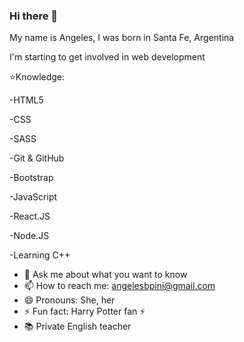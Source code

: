 ### Hi there 👋
My name is Angeles, I was born in Santa Fe, Argentina

I'm starting to get involved in web development

⭐Knowledge:

-HTML5

-CSS

-SASS

-Git & GitHub

-Bootstrap

-JavaScript

-React.JS

-Node.JS

-Learning C++

- 💬 Ask me about what you want to know
- 📫 How to reach me: angelesbpini@gmail.com 
- 😄 Pronouns: She, her
- ⚡ Fun fact: Harry Potter fan ⚡ 
- 📚 Private English teacher

<!--
**AngelesPini/angelespini** is a ✨ _special_ ✨ repository because its `README.md` (this file) appears on your GitHub profile.

Here are some ideas to get you started:

- 🌱 I’m currently learning React.JS and Web Design
- 👯 I'm working with the FLIPA team
- 💬 Ask me about what you want to know
- 📫 How to reach me: angelesbpini@gmail.com 
- 😄 Pronouns: She, her
- ⚡ Fun fact: Harry Potter fan ⚡ 

